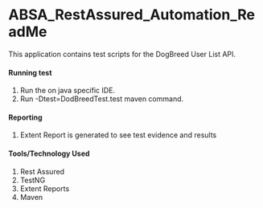 # ABSA_RestAssured_Automation_ReadMe

This application contains test scripts for the DogBreed User List API.

#### Running test
1. Run the on java specific IDE.
1. Run -Dtest=DodBreedTest.test maven command.

#### Reporting
1. Extent Report is generated to see test evidence and results

#### Tools/Technology Used 
1. Rest Assured
1. TestNG
1. Extent Reports
1. Maven
